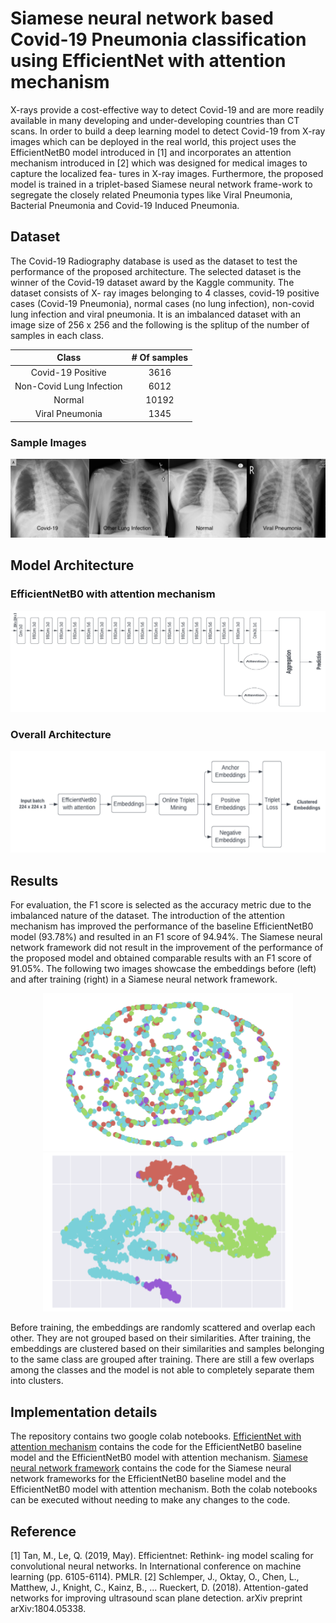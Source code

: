 # Siamese neural network based Covid-19 Pneumonia classification using EfficientNet with attention mechanism

X-rays provide a cost-effective way to detect Covid-19 and are more readily available in many developing and under-developing countries than CT scans. In order to build a deep learning model to detect Covid-19 from X-ray images which can be deployed in the real world, this project uses the EfficientNetB0 model introduced in [1] and incorporates an attention mechanism introduced in [2] which was designed for medical images to capture the localized fea- tures in X-ray images. Furthermore, the proposed model is trained in a triplet-based Siamese neural network frame-work to segregate the closely related Pneumonia types like Viral Pneumonia, Bacterial Pneumonia and Covid-19 Induced Pneumonia. 

## Dataset

The Covid-19 Radiography database is used as the dataset to test the performance of the proposed architecture. The selected dataset is the winner of the Covid-19 dataset award by the Kaggle community. The dataset consists of X- ray images belonging to 4 classes, covid-19 positive cases (Covid-19 Pneumonia), normal cases (no lung infection), non-covid lung infection and viral pneumonia. It is an imbalanced dataset with an image size of 256 x 256 and the following is the splitup of the number of samples in each class.

|         **Class**         | **# Of samples**  | 
|:-------------------------:|:-----------------:|
|     Covid-19 Positive     |       3616        |
| Non-Covid Lung Infection  |       6012        |
|          Normal           |       10192       |
|      Viral Pneumonia      |       1345        |


### Sample Images 

![alt text](https://github.com/Sudhandar/EfficientNet-Attention-in-a-Siamese-Network/blob/main/images/sample_dataset.png)

## Model Architecture

### EfficientNetB0 with attention mechanism

![alt text](https://github.com/Sudhandar/EfficientNet-Attention-in-a-Siamese-Network/blob/main/images/efficient_net_main_model.png)

### Overall Architecture

![alt text](https://github.com/Sudhandar/EfficientNet-Attention-in-a-Siamese-Network/blob/main/images/efficient_net_siamese.png)

## Results

For evaluation, the F1 score is selected as the accuracy metric due to the imbalanced nature of the dataset. The introduction of the attention mechanism has improved the performance of the baseline EfficientNetB0 model (93.78%) and resulted in an F1 score of 94.94%. The Siamese neural network framework did not result in the improvement of the performance of the proposed model and obtained comparable results with an F1 score of 91.05%. The following two images showcase the embeddings before (left) and after training (right) in a Siamese neural network framework. 

<p float="left" align = "middle">
  <img src="https://github.com/Sudhandar/EfficientNet-Attention-in-a-Siamese-Network/blob/main/images/siamese_before_training.png" width="400" title="Before Training" />
  <img src="https://github.com/Sudhandar/EfficientNet-Attention-in-a-Siamese-Network/blob/main/images/siamese_after_training.png" width="400" title="After Training"/>
</p>


Before training, the embeddings are randomly scattered and overlap each other. They are not grouped based on their similarities. After training, the embeddings are clustered based on their similarities and samples belonging to the same class are grouped after training. There are still a few overlaps among the classes and the model is not able to completely separate them into clusters.

## Implementation details

The repository contains two google colab notebooks. [EfficientNet with attention mechanism](https://github.com/Sudhandar/EfficientNet-Attention-in-a-Siamese-Network/blob/main/EfficientNet_with_attention_mechanism.ipynb) contains the code for the EfficientNetB0 baseline model and the EfficientNetB0 model with attention mechanism. [Siamese neural network framework](https://github.com/Sudhandar/EfficientNet-Attention-in-a-Siamese-Network/blob/main/Siamese_Networks.ipynb) contains the code for the Siamese neural network frameworks for the EfficientNetB0 baseline model and the EfficientNetB0 model with attention mechanism. Both the colab notebooks can be executed without needing to make any changes to the code.

## Reference

[1] Tan, M., Le, Q. (2019, May). Efficientnet: Rethink- ing model scaling for convolutional neural networks. In International conference on machine learning (pp. 6105-6114). PMLR.
[2] Schlemper, J., Oktay, O., Chen, L., Matthew, J., Knight, C., Kainz, B., ... Rueckert, D. (2018). Attention-gated networks for improving ultrasound scan plane detection. arXiv preprint arXiv:1804.05338. 


